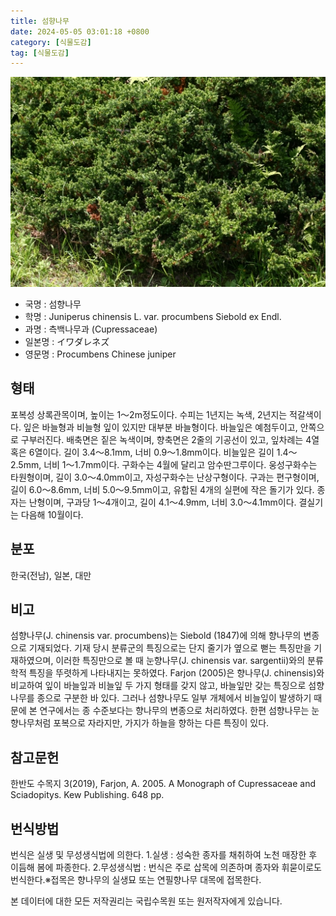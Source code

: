 ```yaml
---
title: 섬향나무
date: 2024-05-05 03:01:18 +0800
category: [식물도감]
tag: [식물도감]
---
```




![섬향나무](/assets/img/fileUpload/plants/basic/Cupressaceae/Juniperus/15056/15056_4_th2.JPG)
- 국명 : 섬향나무
- 학명 : Juniperus chinensis L. var. procumbens Siebold ex Endl.
- 과명 : 측백나무과 (Cupressaceae)
- 일본명 : イワダレネズ
- 영문명 : Procumbens Chinese juniper


## 형태
포복성 상록관목이며, 높이는 1～2m정도이다. 수피는 1년지는 녹색, 2년지는 적갈색이다. 잎은 바늘형과 비늘형 잎이 있지만 대부분 바늘형이다. 바늘잎은 예첨두이고, 안쪽으로 구부러진다. 배축면은 짙은 녹색이며, 향축면은 2줄의 기공선이 있고, 잎차례는 4열 혹은 6열이다. 길이 3.4～8.1mm, 너비 0.9～1.8mm이다. 비늘잎은 길이 1.4～2.5mm, 너비 1～1.7mm이다. 구화수는 4월에 달리고 암수딴그루이다. 웅성구화수는 타원형이며, 길이 3.0～4.0mm이고, 자성구화수는 난상구형이다. 구과는 편구형이며, 길이 6.0～8.6mm, 너비 5.0～9.5mm이고, 유합된 4개의 실편에 작은 돌기가 있다. 종자는 난형이며, 구과당 1～4개이고, 길이 4.1～4.9mm, 너비 3.0～4.1mm이다. 결실기는 다음해 10월이다.
## 분포
한국(전남), 일본, 대만
## 비고
섬향나무(J. chinensis var. procumbens)는 Siebold (1847)에 의해 향나무의 변종으로 기재되었다. 기재 당시 분류군의 특징으로는 단지 줄기가 옆으로 뻗는 특징만을 기재하였으며, 이러한 특징만으로 볼 때 눈향나무(J. chinensis var. sargentii)와의 분류학적 특징을 뚜렷하게 나타내지는 못하였다. Farjon (2005)은 향나무(J. chinensis)와 비교하여 잎이 바늘잎과 비늘잎 두 가지 형태를 갖지 않고, 바늘잎만 갖는 특징으로 섬향나무를 종으로 구분한 바 있다. 그러나 섬향나무도 일부 개체에서 비늘잎이 발생하기 때문에 본 연구에서는 종 수준보다는 향나무의 변종으로 처리하였다. 한편 섬향나무는 눈향나무처럼 포복으로 자라지만, 가지가 하늘을 향하는 다른 특징이 있다.
## 참고문헌
한반도 수목지 3(2019), Farjon, A. 2005. A Monograph of Cupressaceae and Sciadopitys. Kew Publishing. 648 pp.
## 번식방법
번식은 실생 및 무성생식법에 의한다. 1.실생 : 성숙한 종자를 채취하여 노천 매장한 후 이듬해 봄에 파종한다. 2.무성생식법 : 번식은 주로 삽목에 의존하며 종자와 휘묻이로도 번식한다.※접목은 향나무의 실생묘 또는 연필향나무 대목에 접목한다.






본 데이터에 대한 모든 저작권리는 국립수목원 또는 원저작자에게 있습니다.
